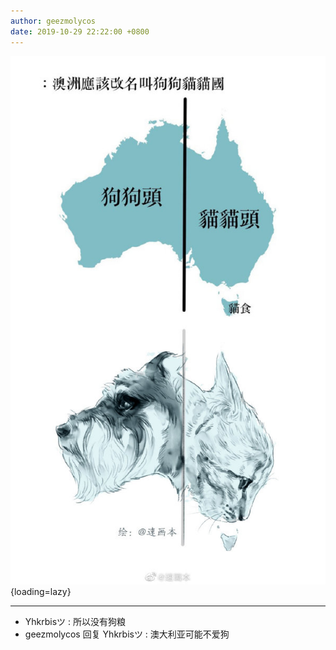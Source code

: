 ```yaml
---
author: geezmolycos
date: 2019-10-29 22:22:00 +0800
---
```


![](/images/qq-zone/2019-10-29-australia.jpg){loading=lazy}

---

- Yhkrbisツ : 所以没有狗粮
- geezmolycos 回复 Yhkrbisツ : 澳大利亚可能不爱狗
